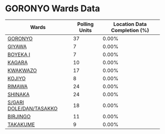 
# GORONYO Wards Data

| Wards | Polling Units | Location Data Completion (%) |
| ---- | ----- | ------- |
| [GORONYO](./wards/18954-goronyo) | 37 | 0.00% |
| [GIYAWA](./wards/18955-giyawa) | 7 | 0.00% |
| [BOYEKA I](./wards/18956-boyeka-i) | 7 | 0.00% |
| [KAGARA](./wards/18957-kagara) | 10 | 0.00% |
| [KWAKWAZO](./wards/18958-kwakwazo) | 17 | 0.00% |
| [KOJIYO](./wards/18959-kojiyo) | 8 | 0.00% |
| [RIMAWA](./wards/18960-rimawa) | 24 | 0.00% |
| [SHINAKA](./wards/18961-shinaka) | 24 | 0.00% |
| [S/GARI DOLE/DAN/TASAKKO](./wards/18962-s/gari-dole/dan/tasakko) | 18 | 0.00% |
| [BIRJINGO](./wards/18963-birjingo) | 11 | 0.00% |
| [TAKAKUME](./wards/18964-takakume) | 9 | 0.00% |




